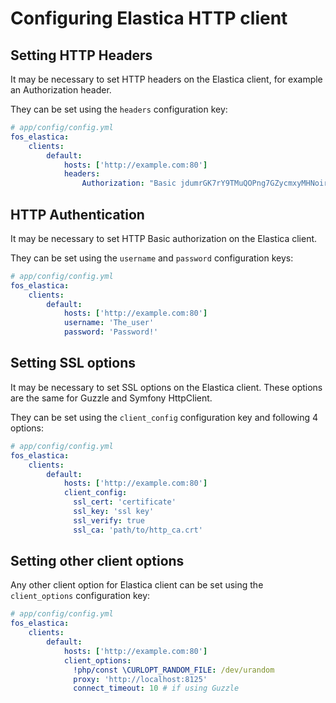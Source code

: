 Configuring Elastica HTTP client
================================

Setting HTTP Headers
--------------------

It may be necessary to set HTTP headers on the Elastica client, for example an
Authorization header.

They can be set using the `headers` configuration key:

```yaml
# app/config/config.yml
fos_elastica:
    clients:
        default:
            hosts: ['http://example.com:80']
            headers:
                Authorization: "Basic jdumrGK7rY9TMuQOPng7GZycmxyMHNoir=="
```

HTTP Authentication
--------------------

It may be necessary to set HTTP Basic authorization on the Elastica client.

They can be set using the `username` and `password` configuration keys:

```yaml
# app/config/config.yml
fos_elastica:
    clients:
        default:
            hosts: ['http://example.com:80']
            username: 'The_user'
            password: 'Password!'
```

Setting SSL options
--------------------

It may be necessary to set SSL options on the Elastica client. These options are the same for Guzzle and Symfony HttpClient. 

They can be set using the `client_config` configuration key and following 4 options:

```yaml
# app/config/config.yml
fos_elastica:
    clients:
        default:
            hosts: ['http://example.com:80']
            client_config:
              ssl_cert: 'certificate'
              ssl_key: 'ssl key'
              ssl_verify: true
              ssl_ca: 'path/to/http_ca.crt'
```

Setting other client options
--------------------

Any other client option for Elastica client can be set using the `client_options` configuration key:

```yaml
# app/config/config.yml
fos_elastica:
    clients:
        default:
            hosts: ['http://example.com:80']
            client_options:
              !php/const \CURLOPT_RANDOM_FILE: /dev/urandom
              proxy: 'http://localhost:8125'
              connect_timeout: 10 # if using Guzzle
```
